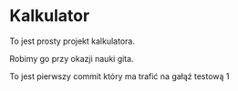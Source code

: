 # Kalkulator
To jest prosty projekt kalkulatora.

Robimy go przy okazji nauki gita.

To jest pierwszy commit który ma trafić na gałąź testową 1
